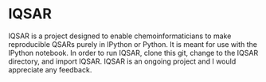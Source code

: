 IQSAR
=====

IQSAR is a project designed to enable chemoinformaticians to make reproducible QSARs purely in IPython or Python.  It is meant for use with the IPython notebook.  In order to run IQSAR, clone this git, change to the IQSAR directory, and import IQSAR.  IQSAR is an ongoing project and I would appreciate any feedback.
